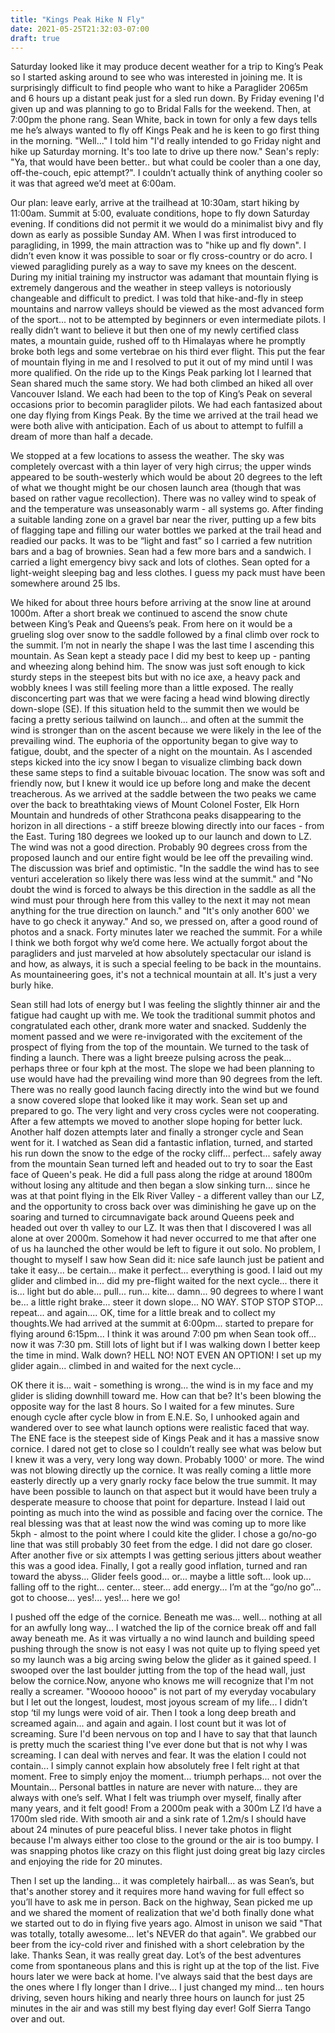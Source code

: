 ```yaml
---
title: "Kings Peak Hike N Fly"
date: 2021-05-25T21:32:03-07:00
draft: true
---
```

Saturday looked like it may produce decent weather for a trip to King’s Peak so I started asking around to see who was interested in joining me. It is surprisingly difficult to find people who want to hike a Paraglider 2065m and 6 hours up a distant peak just for a sled run down. By Friday evening I'd given up and was planning to go to Bridal Falls for the weekend. Then, at 7:00pm the phone rang. Sean White, back in town for only a few days tells me he’s always wanted to fly off Kings Peak and he is keen to go first thing in the morning. "Well..." I told him "I'd really intended to go Friday night and hike up Saturday morning. It's too late to drive up there now." Sean's reply: "Ya, that would have been better.. but what could be cooler than a one day, off-the-couch, epic attempt?". I couldn’t actually think of anything cooler so it was that agreed we’d meet at 6:00am.

Our plan: leave early, arrive at the trailhead at 10:30am, start hiking by 11:00am. Summit at 5:00, evaluate conditions, hope to fly down Saturday evening. If conditions did not permit it we would do a minimalist bivy and fly down as early as possible Sunday AM. When I was first introduced to paragliding, in 1999, the main attraction was to "hike up and fly down". I didn’t even know it was possible to soar or fly cross-country or do acro. I viewed paragliding purely as a way to save my knees on the descent. During my initial training my instructor was adamant that mountain flying is extremely dangerous and the weather in steep valleys is notoriously changeable and difficult to predict. I was told that hike-and-fly in steep mountains and narrow valleys should be viewed as the most advanced form of the sport... not to be attempted by beginners or even intermediate pilots. I really didn’t want to believe it but then one of my newly certified class mates, a mountain guide, rushed off to th Himalayas where he promptly broke both legs and some vertebrae on his third ever flight. This put the fear of mountain flying in me and I resolved to put it out of my mind until I was more qualified. On the ride up to the Kings Peak parking lot I learned that Sean shared much the same story. We had both climbed an hiked all over Vancouver Island. We each had been to the top of King’s Peak on several occasions prior to becomin paraglider pilots. We had each fantasized about one day flying from Kings Peak. By the time we arrived at the trail head we were both alive with anticipation. Each of us about to attempt to fulfill a dream of more than half a decade.

We stopped at a few locations to assess the weather. The sky was completely overcast with a thin layer of very high cirrus; the upper winds appeared to be south-westerly which would be about 20 degrees to the left of what we thought might be our chosen launch area (though that was based on rather vague recollection). There was no valley wind to speak of and the temperature was unseasonably warm - all systems go. After finding a suitable landing zone on a gravel bar near the river, putting up a few bits of flagging tape and filling our water bottles we parked at the trail head and readied our packs. It was to be “light and fast” so I carried a few nutrition bars and a bag of brownies. Sean had a few more bars and a sandwich. I carried a light emergency bivy sack and lots of clothes. Sean opted for a light-weight sleeping bag and less clothes. I guess my pack must have been somewhere around 25 lbs.

We hiked for about three hours before arriving at the snow line at around 1000m. After a short break we continued to ascend the snow chute between King’s Peak and Queens’s peak. From here on it would be a grueling slog over snow to the saddle followed by a final climb over rock to the summit. I’m not in nearly the shape I was the last time I ascending this mountain. As Sean kept a steady pace I did my best to keep up - panting and wheezing along behind him. The snow was just soft enough to kick sturdy steps in the steepest bits but with no ice axe, a heavy pack and wobbly knees I was still feeling more than a little exposed. The really disconcerting part was that we were facing a head wind blowing directly down-slope (SE). If this situation held to the summit then we would be facing a pretty serious tailwind on launch... and often at the summit the wind is stronger than on the ascent because we were likely in the lee of the prevailing wind. The euphoria of the opportunity began to give way to fatigue, doubt, and the specter of a night on the mountain. As I ascended steps
kicked into the icy snow I began to visualize climbing back down these same steps to find a suitable bivouac location. The snow was soft and friendly now, but I knew it would ice up before long and make the decent treacherous. As we arrived at the saddle between the two peaks we came over the back to breathtaking views of Mount Colonel Foster, Elk Horn Mountain and hundreds of other Strathcona peaks disappearing to the horizon in all directions - a stiff breeze blowing directly into our faces - from the East. Turing 180 degrees we looked up to our launch and down to LZ. The wind was not a good direction. Probably 90 degrees cross from the proposed launch and our entire fight would be lee off the prevailing wind. The discussion was brief and optimistic. "In the saddle the wind has to see venturi acceleration so likely there was less wind at the summit." and "No doubt the wind is forced to always be this direction in the saddle as all the wind must pour through here from this valley to the next it may not mean anything for the true direction on launch." and "It's only another 600' we have to go check it anyway." And so, we pressed on, after a good round of photos and a snack. Forty minutes later we reached the summit. For a while I think we both forgot why we’d come here. We actually forgot about the paragliders and just marveled at how absolutely spectacular our island is and how, as always, it is such a special feeling to be back in the mountains. As mountaineering goes, it's not a technical mountain at all. It's just a very burly hike.

Sean still had lots of energy but I was feeling the slightly thinner air and the fatigue had caught up with me. We took the traditional summit photos and congratulated each other, drank more water and snacked. Suddenly the moment passed and we were re-invigorated with the excitement of the prospect of flying from the top of the mountain. We turned to the task of finding a launch. There was a light breeze pulsing across the peak... perhaps three or four kph at the most. The slope we had been planning to use would have had the prevailing wind more than 90 degrees from the left. There was no really good launch facing directly into the wind but we found a snow covered slope that looked like it may work. Sean set up and prepared to go. The very light and very cross cycles were not cooperating. After a few attempts we moved to another slope hoping for better luck. Another half dozen attempts later and finally a stronger cycle and Sean went for it. I watched as Sean did a fantastic inflation, turned, and started his run down the snow to the edge of the rocky cliff... perfect... safely away from the mountain Sean turned left and headed out to try to soar the East face of Queen's peak. He did a full pass along the ridge at around 1800m without losing any altitude and then began a slow sinking turn... since he was at that point flying in the Elk River Valley - a different valley than our LZ, and the opportunity to cross back over was diminishing he gave up on the soaring and turned to circumnavigate back around Queens peek and headed out over th valley to our LZ. It was then that I discovered I was all alone at over 2000m. Somehow it had never occurred to me that after one of us ha launched the other would be left to figure it out solo. No problem, I thought to myself I saw how Sean did it: nice safe launch just be patient and take it easy... be certain... make it perfect... everything is good. I laid out my glider and climbed in... did my pre-flight waited for the next cycle... there it is... light but do able... pull... run... kite... damn... 90 degrees to where I want
be... a little right brake... steer it down slope... NO WAY. STOP STOP STOP... repeat... and again.... OK, time for a little break and to collect my thoughts.We had arrived at the summit at 6:00pm... started to prepare for flying around 6:15pm... I think it was around 7:00 pm
when Sean took off... now it was 7:30 pm. Still lots of light but if I was walking down I better keep the time in mind. Walk down? HELL NO! NOT EVEN AN OPTION! I set up my glider again... climbed in and waited for the next cycle...

OK there it is... wait - something is wrong... the wind is in my face and my glider is sliding downhill toward me. How can that be? It's been blowing the opposite way for the last 8 hours. So I waited for a few minutes. Sure enough cycle after cycle blow in from E.N.E. So, I unhooked again and wandered over to see what launch options were realistic faced that way. The ENE face is the steepest side of Kings Peak and it has a massive snow cornice. I dared not get to close so I couldn’t really see what was below but I knew it was a very, very long way down. Probably 1000' or more. The wind was not blowing directly up the cornice. It was really coming a little more easterly directly up a very gnarly rocky face below the true summit. It may have been possible to launch on that aspect but it would have been truly a desperate measure to choose that point for departure. Instead I laid out pointing as much into the wind as possible and facing over the cornice. The real blessing was that at least now the wind was coming up to more like 5kph - almost to the point where I could kite the glider. I chose a go/no-go line that was still probably 30 feet from the edge. I did not dare go closer. After another five or six attempts I was getting serious jitters about weather this was a good idea. Finally, I got a really good inflation, turned and ran toward the abyss... Glider feels good... or... maybe a little soft... look up... falling off to the right... center... steer... add energy... I’m at the “go/no go”... got to choose... yes!... yes!... here we go!

I pushed off the edge of the cornice. Beneath me was... well... nothing at all for an awfully long way... I watched the lip of the cornice break off and fall away beneath me. As it was virtually a no wind launch and building speed pushing through the snow is not easy I was not quite up to flying speed yet so my launch was a big arcing swing below the glider as it gained speed. I swooped over the last boulder jutting from the top of the head wall, just below the cornice.Now, anyone who knows me will recognize that I'm not really a screamer. "Wooooo hoooo" is not part of my everyday vocabulary but I let out the longest, loudest, most joyous scream of my life... I didn’t stop ‘til my lungs were void of air. Then I took a long deep breath and screamed again... and again and again. I lost count but it was lot of screaming. Sure I'd been nervous on top and I have to say that that launch is pretty much the scariest thing I've ever done but that is not why I was screaming. I can deal with nerves and fear. It was the elation I could not contain... I simply cannot explain
how absolutely free I felt right at that moment. Free to simply enjoy the moment... triumph perhaps... not over the Mountain... Personal battles in nature are never with nature... they are always with one’s self. What I felt was triumph over myself, finally after many years, and it felt good! From a 2000m peak with a 300m LZ I’d have a 1700m sled ride. With smooth air and a sink rate of 1.2m/s I should have about 24 minutes of pure peaceful bliss. I never take photos in flight because I'm always either too close to the ground or the air is too bumpy. I was snapping photos like crazy on this flight just doing great big lazy circles and enjoying the ride for 20 minutes.

Then I set up the landing... it was completely hairball... as was Sean’s, but that's another storey and it requires more hand
waving for full effect so you’ll have to ask me in person. Back on the highway, Sean picked me up and we shared the moment of realization that we'd both finally done what we started out to do in flying five years ago. Almost in unison we said "That was totally, totally awesome... let's NEVER do that again". We grabbed our beer from the icy-cold river and finished with a short celebration by the lake.
Thanks Sean, it was really great day. Lot’s of the best adventures come from spontaneous plans and this is right up at the top of the list. Five hours later we were back at home. I've always said that the best days are the ones where I fly longer than I drive... I
just changed my mind... ten hours driving, seven hours hiking and nearly three hours on launch for just 25 minutes in the air and was still my best flying day ever! Golf Sierra Tango over and out.
